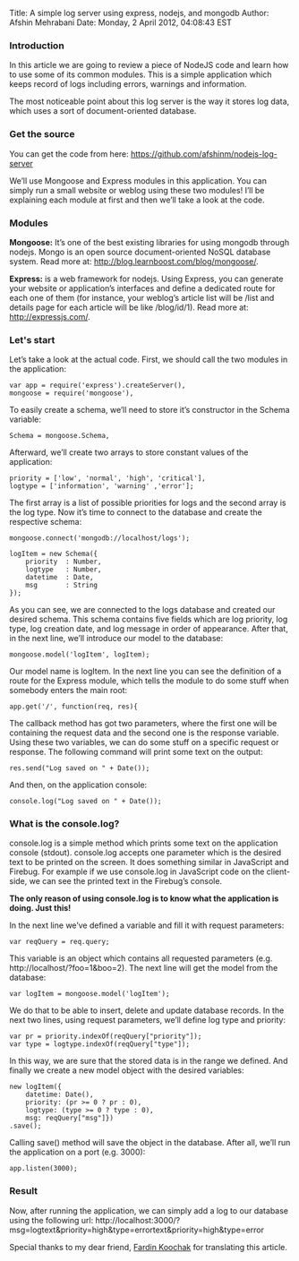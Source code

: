 Title: A simple log server using express, nodejs, and mongodb
Author: Afshin Mehrabani
Date: Monday, 2 April 2012, 04:08:43 EST

### Introduction 

In this article we are going to review a piece of NodeJS code and learn how to use some of its common modules. This is a simple application which keeps record of logs including errors, warnings and information.

The most noticeable point about this log server is the way it stores log data, which uses a sort of document-oriented database.


### Get the source

You can get the code from here: <a href='https://github.com/afshinm/nodejs-log-server'>https://github.com/afshinm/nodejs-log-server</a>

We’ll use Mongoose and Express modules in this application. You can simply run a small website or weblog using these two modules! I’ll be explaining each module at first and then we’ll take a look at the code.


### Modules  

<b>Mongoose:</b> It’s one of the best existing libraries for using mongodb through nodejs. Mongo is an open source document-oriented NoSQL database system.
Read more at: <a href='http://blog.learnboost.com/blog/mongoose/'>http://blog.learnboost.com/blog/mongoose/</a>.

<b>Express:</b> is a web framework for nodejs. Using Express, you can generate your website or application’s interfaces and define a dedicated route for each one of them (for instance, your weblog’s article list will be /list and details page for each article will be like /blog/id/1).
Read more at: <a href='http://expressjs.com/'>http://expressjs.com/</a>.


### Let's start

Let’s take a look at the actual code. First, we should call the two modules in the application:

	var app = require('express').createServer(),
	mongoose = require('mongoose'),

To easily create a schema, we’ll need to store it’s constructor in the Schema variable:

	Schema = mongoose.Schema, 


Afterward, we’ll create two arrays to store constant values of the application:

	priority = ['low', 'normal', 'high', 'critical'],
	logtype = ['information', 'warning' ,'error']; 


The first array is a list of possible priorities for logs and the second array is the log type. Now it’s time to connect to the database and create the respective schema:

	mongoose.connect('mongodb://localhost/logs');
	
	logItem = new Schema({
	    priority  : Number,
	    logtype   : Number,
	    datetime  : Date,
	    msg       : String
	});


As you can see, we are connected to the logs database and created our desired schema. This schema contains five fields which are log priority, log type, log creation date, and log message in order of appearance. After that, in the next line, we’ll introduce our model to the database:

	mongoose.model('logItem', logItem);


Our model name is logItem. In the next line you can see the definition of a route for the Express module, which tells the module to do some stuff when somebody enters the main root:

	app.get('/', function(req, res){ 


The callback method has got two parameters, where the first one will be containing the request data and the second one is the response variable. Using these two variables, we can do some stuff on a specific request or response. The following command will print some text on the output:

	res.send("Log saved on " + Date()); 


And then, on the application console:

	console.log("Log saved on " + Date()); 


### What is the console.log?

console.log is a simple method which prints some text on the application console (stdout). 
console.log accepts one parameter which is the desired text to be printed on the screen. It does something similar in JavaScript and Firebug. 
For example if we use console.log in JavaScript code on the client-side, we can see the printed text in the Firebug’s console.


<b>The only reason of using console.log is to know what the application is doing. Just this!</b>

In the next line we’ve defined a variable and fill it with request parameters:

	var reqQuery = req.query;


This variable is an object which contains all requested parameters (e.g. http://localhost/?foo=1&boo=2). The next line will get the model from the database:

	var logItem = mongoose.model('logItem');


We do that to be able to insert, delete and update database records. In the next two lines, using request parameters, we’ll define log type and priority:

	var pr = priority.indexOf(reqQuery["priority"]);
	var type = logtype.indexOf(reqQuery["type"]);


In this way, we are sure that the stored data is in the range we defined. And finally we create a new model object with the desired variables:

	new logItem({    
	    datetime: Date(),
	    priority: (pr >= 0 ? pr : 0),
	    logtype: (type >= 0 ? type : 0),
	    msg: reqQuery["msg"]})
	.save();


Calling save() method will save the object in the database. After all, we’ll run the application on a port (e.g. 3000):

	app.listen(3000); 


### Result

Now, after running the application, we can simply add a log to our database using the following url:
	http://localhost:3000/?msg=logtext&priority=high&type=errortext&priority=high&type=error 

Special thanks to my dear friend, <a href='http://fardinak.com/'>Fardin Koochak</a> for translating this article.